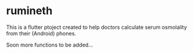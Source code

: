 # rumineth

This is a flutter ptoject created to help doctors calculate serum osmolality from their (Android) phones.

Soon more functions to be added...
